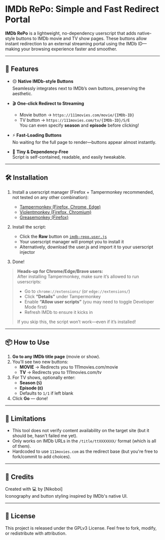 # IMDb RePo: Simple and Fast Redirect Portal

**IMDb RePo** is a lightweight, no-dependency userscript that adds native-style buttons to IMDb movie and TV show pages. These buttons allow instant redirection to an external streaming portal using the IMDb ID—making your browsing experience faster and smoother.

---

## 🎯 Features

- 🟡 **Native IMDb-style Buttons**  
  Seamlessly integrates next to IMDb’s own buttons, preserving the aesthetic.

- 🎬 **One-click Redirect to Streaming**  
  - Movie button → `https://111movies.com/movie/{IMDb-ID}`
  - TV button → `https://111movies.com/tv/{IMDb-ID}/S/E`  
    You can even specify **season** and **episode** before clicking!

- ⚡ **Fast-Loading Buttons**  
  No waiting for the full page to render—buttons appear almost instantly.

- 🧩 **Tiny & Dependency-Free**  
  Script is self-contained, readable, and easily tweakable.

---

## 🛠 Installation

1. Install a userscript manager (Firefox + Tampermonkey recommended, not tested on any other combination):
   - [Tampermonkey (Firefox, Chrome, Edge)](https://tampermonkey.net/)
   - [Violentmonkey (Firefox, Chromium)](https://violentmonkey.github.io/)
   - [Greasemonkey (Firefox)](https://www.greasespot.net/)

2. Install the script:
   - Click the **Raw** button on [`imdb-repo.user.js`](https://github.com/NikoboiNFTB/IMDb-RePo/blob/main/IMDb%20RePo-%20Simple%20and%20Fast%20Redirect%20Portal-2.1.user.js)
   - Your userscript manager will prompt you to install it
   - Alternatively, download the user.js and import it to your userscript injector

3. Done!

> **Heads-up for Chrome/Edge/Brave users:**  
> After installing Tampermonkey, make sure it’s allowed to run userscripts:
>
> - Go to `chrome://extensions/` (or `edge://extensions/`)
> - Click **“Details”** under Tampermonkey
> - Enable **“Allow user scripts”** (you may need to toggle Developer Mode first)
> - Refresh IMDb to ensure it kicks in  
>
> If you skip this, the script won’t work—even if it’s installed!

---

## 📦 How to Use

1. **Go to any IMDb title page** (movie or show).
2. You'll see two new buttons:
   - **MOVIE** → Redirects you to 111movies.com/movie
   - **TV** → Redirects you to 111movies.com/tv
3. For TV shows, optionally enter:
   - **Season (`S`)**
   - **Episode (`E`)**
   - Defaults to `1/1` if left blank
4. Click **Go** — done!

---

## 🚧 Limitations

- This tool does not verify content availability on the target site (but it should be, hasn't failed me yet).
- Only works on IMDb URLs in the `/title/ttXXXXXXX/` format (which is all of them).
- Hardcoded to use `111movies.com` as the redirect base (but you're free to fork/commit to add choices).

---

## 🤝 Credits

Created with 💻 by [Nikoboi]  
Iconography and button styling inspired by IMDb's native UI.

---

## 📜 License

This project is released under the GPLv3 License. Feel free to fork, modify, or redistribute with attribution.
